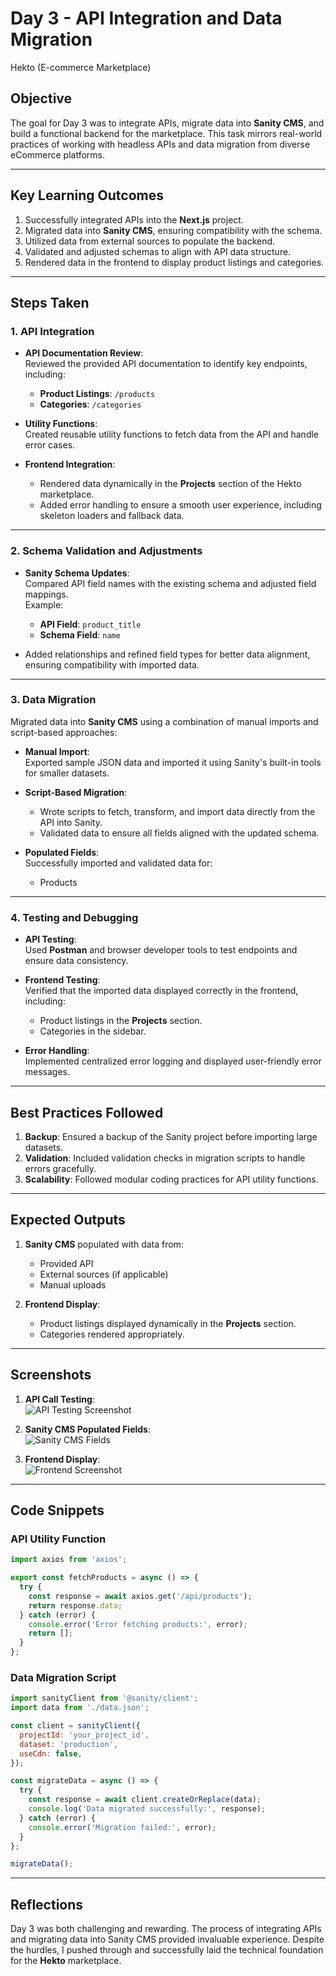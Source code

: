 
# Day 3 - API Integration and Data Migration  
 Hekto (E-commerce Marketplace)  

## Objective  
The goal for Day 3 was to integrate APIs, migrate data into **Sanity CMS**, and build a functional backend for the marketplace. This task mirrors real-world practices of working with headless APIs and data migration from diverse eCommerce platforms.  

---

## Key Learning Outcomes  
1. Successfully integrated APIs into the **Next.js** project.  
2. Migrated data into **Sanity CMS**, ensuring compatibility with the schema.  
3. Utilized data from external sources to populate the backend.  
4. Validated and adjusted schemas to align with API data structure.  
5. Rendered data in the frontend to display product listings and categories.  

---

## Steps Taken  

### 1. **API Integration**  
- **API Documentation Review**:  
  Reviewed the provided API documentation to identify key endpoints, including:  
  - **Product Listings**: `/products`  
  - **Categories**: `/categories`  

- **Utility Functions**:  
  Created reusable utility functions to fetch data from the API and handle error cases.  

- **Frontend Integration**:  
  - Rendered data dynamically in the **Projects** section of the Hekto marketplace.  
  - Added error handling to ensure a smooth user experience, including skeleton loaders and fallback data.  

---

### 2. **Schema Validation and Adjustments**  
- **Sanity Schema Updates**:  
  Compared API field names with the existing schema and adjusted field mappings.  
  Example:  
  - **API Field**: `product_title`  
  - **Schema Field**: `name`  

- Added relationships and refined field types for better data alignment, ensuring compatibility with imported data.  

---

### 3. **Data Migration**  
Migrated data into **Sanity CMS** using a combination of manual imports and script-based approaches:  
- **Manual Import**:  
  Exported sample JSON data and imported it using Sanity's built-in tools for smaller datasets.  

- **Script-Based Migration**:  
  - Wrote scripts to fetch, transform, and import data directly from the API into Sanity.  
  - Validated data to ensure all fields aligned with the updated schema.  

- **Populated Fields**:  
  Successfully imported and validated data for:  
  - Products  
 

---

### 4. **Testing and Debugging**  
- **API Testing**:  
  Used **Postman** and browser developer tools to test endpoints and ensure data consistency.  

- **Frontend Testing**:  
  Verified that the imported data displayed correctly in the frontend, including:  
  - Product listings in the **Projects** section.  
  - Categories in the sidebar.  

- **Error Handling**:  
  Implemented centralized error logging and displayed user-friendly error messages.  

---

## Best Practices Followed  
1. **Backup**: Ensured a backup of the Sanity project before importing large datasets.  
2. **Validation**: Included validation checks in migration scripts to handle errors gracefully.  
3. **Scalability**: Followed modular coding practices for API utility functions.  

---

## Expected Outputs  
1. **Sanity CMS** populated with data from:  
   - Provided API  
   - External sources (if applicable)  
   - Manual uploads  

2. **Frontend Display**:  
   - Product listings displayed dynamically in the **Projects** section.  
   - Categories rendered appropriately.  

---

## Screenshots  
1. **API Call Testing**:  
   ![API Testing Screenshot](postman.png)  

2. **Sanity CMS Populated Fields**:  
   ![Sanity CMS Fields](sanity-data.png)  

3. **Frontend Display**:  
   ![Frontend Screenshot](frontend.png)

---

## Code Snippets  

### API Utility Function  
```javascript  
import axios from 'axios';  

export const fetchProducts = async () => {  
  try {  
    const response = await axios.get('/api/products');  
    return response.data;  
  } catch (error) {  
    console.error('Error fetching products:', error);  
    return [];  
  }  
};  
```  

### Data Migration Script  
```javascript  
import sanityClient from '@sanity/client';  
import data from './data.json';  

const client = sanityClient({  
  projectId: 'your_project_id',  
  dataset: 'production',  
  useCdn: false,  
});  

const migrateData = async () => {  
  try {  
    const response = await client.createOrReplace(data);  
    console.log('Data migrated successfully:', response);  
  } catch (error) {  
    console.error('Migration failed:', error);  
  }  
};  

migrateData();  
```  

---

## Reflections  
Day 3 was both challenging and rewarding. The process of integrating APIs and migrating data into Sanity CMS provided invaluable experience. Despite the hurdles, I pushed through and successfully laid the technical foundation for the **Hekto** marketplace.  



